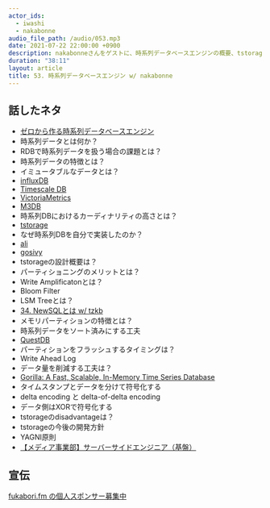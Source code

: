```yaml
---
actor_ids:
  - iwashi
  - nakabonne
audio_file_path: /audio/053.mp3
date: 2021-07-22 22:00:00 +0900
description: nakabonneさんをゲストに、時系列データベースエンジンの概要、tstorageの設計、Gorilla符号化などについて語っていただいたエピソードです。
duration: "38:11"
layout: article
title: 53. 時系列データベースエンジン w/ nakabonne
---
```


## 話したネタ

- [ゼロから作る時系列データベースエンジン](https://zenn.dev/nakabonne/articles/d300838a1500c7)
- 時系列データとは何か？
- RDBで時系列データを扱う場合の課題とは？
- 時系列データの特徴とは？
- イミュータブルなデータとは？
- [influxDB](https://www.influxdata.com/)
- [Timescale DB](https://www.timescale.com/)
- [VictoriaMetrics](https://github.com/VictoriaMetrics/VictoriaMetrics)
- [M3DB](https://m3db.io/)
- 時系列DBにおけるカーディナリティの高さとは？
- [tstorage](https://github.com/nakabonne/tstorage)
- なぜ時系列DBを自分で実装したのか？
- [ali](https://github.com/nakabonne/ali)
- [gosivy](https://github.com/nakabonne/gosivy)
- tstorageの設計概要は？
- パーティショニングのメリットとは？
- Write Amplificatonとは？
- Bloom Filter
- LSM Treeとは？
- [34. NewSQLとは w/ tzkb](https://fukabori.fm/episode/34)
- メモリパーティションの特徴とは？
- 時系列データをソート済みにする工夫
- [QuestDB](https://questdb.io/)
- パーティションをフラッシュするタイミングは？
- Write Ahead Log
- データ量を削減する工夫は？
- [Gorilla: A Fast, Scalable, In-Memory Time Series Database](http://www.vldb.org/pvldb/vol8/p1816-teller.pdf)
- タイムスタンプとデータを分けて符号化する
- delta encoding と delta-of-delta encoding
- データ側はXORで符号化する
- tstorageのdisadvantageは？
- tstorageの今後の開発方針
- YAGNI原則
- [【メディア事業部】サーバーサイドエンジニア（基盤）](https://hrmos.co/pages/cyberagent-group/jobs/0000694)

## 宣伝

[fukabori.fm の個人スポンサー募集中](https://www.patreon.com/fukabori)

